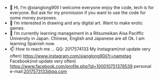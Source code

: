 - 👋 Hi, I’m @xianglong90II
I welcome everyone enjoy the code, tech is for everyone.
But ask for my promission if you want to use the code for some money purposes.
- 👀 I’m interested in drawing and any digital art. Want to make erotic games.
- 🌱 I’m currently learning management in a Ritsumeikan Aisa Paciffic University in Japan.
Chinese, English and Japanese are all Ok. I am learning Spainish now.
- 📫 How to reach me ...
QQ:
2017574133
My Instagram(not update very often)
https://www.instagram.com/xianglong90ii?r=nametag
Facebook(not update very often)
https://www.facebook.com/profile.php?id=100010751378539
personal e-mail:2017573133@qq.com

<!---
xianglong90II/xianglong90II is a ✨ special ✨ repository because its `README.md` (this file) appears on your GitHub profile.
You can click the Preview link to take a look at your changes.
--->
